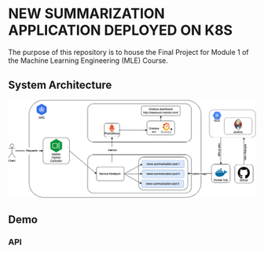 # NEW SUMMARIZATION APPLICATION DEPLOYED ON K8S
The purpose of this repository is to house the Final Project for Module 1 of the Machine Learning Engineering (MLE) Course.

## System Architecture
![architecture](assets/images/system_architecture.png)

## Demo

### API
